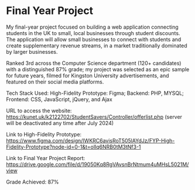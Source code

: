 # Final Year Project
My final-year project focused on building a web application connecting students in the UK to small, local businesses through student discounts. The application will allow small businesses to connect with students and create supplementary revenue streams, in a market traditionally dominated by larger businesses. 

Ranked 3rd across the Computer Science department (120+ candidates) with a distinguished 87% grade; my project was selected as an epic sample for future years, filmed for Kingston University advertisements, and featured on their social media platforms.

Tech Stack Used: High-Fidelity Prototype: Figma; Backend: PHP, MYSQL; Frontend: CSS, JavaScript, jQuery, and Ajax

URL to access the website: https://kunet.uk/k2122702/StudentSavers/Controller/offerlist.php (server will be deactivated any time after July 2024)

Link to High-Fidelity Prototype: https://www.figma.com/design/IWKRC6avisRoT505lAYdJz/FYP-High-Fidelity-Prototype?node-id=0-1&t=olIq6NRB0tM3tNf3-1

Link to Final Year Project Report: https://drive.google.com/file/d/19050Kq8RgVAvsnBrNtmum4uMHsL5021M/view

Grade Achieved: 87%
